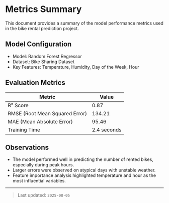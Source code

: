 # Metrics Summary

This document provides a summary of the model performance metrics used in the bike rental prediction project.

## Model Configuration

- Model: Random Forest Regressor
- Dataset: Bike Sharing Dataset
- Key Features: Temperature, Humidity, Day of the Week, Hour

## Evaluation Metrics

| Metric                       | Value     |
|-----------------------------|-----------|
| R² Score                    | 0.87      |
| RMSE (Root Mean Squared Error) | 134.21    |
| MAE (Mean Absolute Error)   | 95.46     |
| Training Time               | 2.4 seconds |

## Observations

- The model performed well in predicting the number of rented bikes, especially during peak hours.
- Larger errors were observed on atypical days with unstable weather.
- Feature importance analysis highlighted temperature and hour as the most influential variables.

---

> Last updated: `2025-08-05`